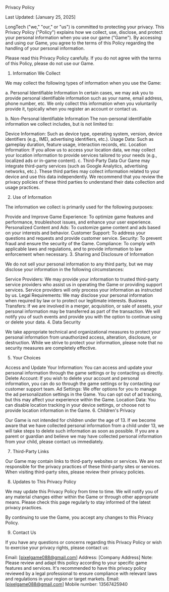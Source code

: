 Privacy Policy

Last Updated: [January 25, 2025]

LongTech ("we," "our," or "us") is committed to protecting your privacy. This Privacy Policy ("Policy") explains how we collect, use, disclose, and protect your personal information when you use our game ("Game"). By accessing and using our Game, you agree to the terms of this Policy regarding the handling of your personal information.

Please read this Privacy Policy carefully. If you do not agree with the terms of this Policy, please do not use our Game.

1. Information We Collect

We may collect the following types of information when you use the Game:

a. Personal Identifiable Information
In certain cases, we may ask you to provide personal identifiable information such as your name, email address, phone number, etc. We only collect this information when you voluntarily provide it, typically when you register an account or contact us.

b. Non-Personal Identifiable Information
The non-personal identifiable information we collect includes, but is not limited to:

Device Information: Such as device type, operating system, version, device identifiers (e.g., IMEI, advertising identifiers, etc.).
Usage Data: Such as gameplay duration, feature usage, interaction records, etc.
Location Information: If you allow us to access your location data, we may collect your location information to provide services tailored to your needs (e.g., localized ads or in-game content).
c. Third-Party Data
Our Game may integrate third-party services (such as Google Analytics, advertising networks, etc.). These third parties may collect information related to your device and use this data independently. We recommend that you review the privacy policies of these third parties to understand their data collection and usage practices.

2. Use of Information

The information we collect is primarily used for the following purposes:

Provide and Improve Game Experience: To optimize game features and performance, troubleshoot issues, and enhance your user experience.
Personalized Content and Ads: To customize game content and ads based on your interests and behavior.
Customer Support: To address your questions and requests and provide customer service.
Security: To prevent fraud and ensure the security of the Game.
Compliance: To comply with applicable laws and regulations, and to provide information to law enforcement when necessary.
3. Sharing and Disclosure of Information

We do not sell your personal information to any third party, but we may disclose your information in the following circumstances:

Service Providers: We may provide your information to trusted third-party service providers who assist us in operating the Game or providing support services. Service providers will only process your information as instructed by us.
Legal Requirements: We may disclose your personal information when required by law or to protect our legitimate interests.
Business Transfers: If we are involved in a merger, acquisition, or sale of assets, your personal information may be transferred as part of the transaction. We will notify you of such events and provide you with the option to continue using or delete your data.
4. Data Security

We take appropriate technical and organizational measures to protect your personal information from unauthorized access, alteration, disclosure, or destruction. While we strive to protect your information, please note that no security measures are completely effective.

5. Your Choices

Access and Update Your Information: You can access and update your personal information through the game settings or by contacting us directly.
Delete Account: If you wish to delete your account and personal information, you can do so through the game settings or by contacting our customer support team.
Ad Settings: We offer options for you to manage the ad personalization settings in the Game. You can opt out of ad tracking, but this may affect your experience within the Game.
Location Data: You can disable location tracking in your device settings, or choose not to provide location information in the Game.
6. Children's Privacy

Our Game is not intended for children under the age of 13. If we become aware that we have collected personal information from a child under 13, we will take steps to delete such information as soon as possible. If you are a parent or guardian and believe we may have collected personal information from your child, please contact us immediately.

7. Third-Party Links

Our Game may contain links to third-party websites or services. We are not responsible for the privacy practices of these third-party sites or services. When visiting third-party sites, please review their privacy policies.

8. Updates to This Privacy Policy

We may update this Privacy Policy from time to time. We will notify you of any material changes either within the Game or through other appropriate means. Please check this page regularly to stay informed of the latest privacy practices.

By continuing to use the Game, you accept any changes to this Privacy Policy.

9. Contact Us

If you have any questions or concerns regarding this Privacy Policy or wish to exercise your privacy rights, please contact us:

Email: [pixelgame088@gmail.com]
Address: [Company Address]
Note: Please review and adapt this policy according to your specific game features and services. It's recommended to have this privacy policy reviewed by a legal professional to ensure compliance with relevant laws and regulations in your region or target markets.
Email: [pixelgame088@gmail.com]
Mobile number: 13567425940
